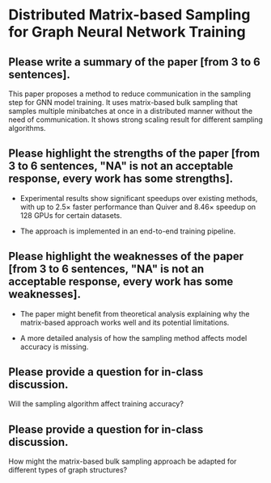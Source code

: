 # Distributed Matrix-based Sampling for Graph Neural Network Training

## Please write a summary of the paper [from 3 to 6 sentences].
This paper proposes a method to reduce communication in the sampling step for GNN model training. It uses matrix-based bulk sampling that samples multiple minibatches at once in a distributed manner without the need of communication. It shows strong scaling result for different sampling algorithms.

## Please highlight the strengths of the paper [from 3 to 6 sentences, "NA" is not an acceptable response, every work has some strengths].
- Experimental results show significant speedups over existing methods, with up to 2.5× faster performance than Quiver and 8.46× speedup on 128 GPUs for certain datasets.

- The approach is implemented in an end-to-end training pipeline.


## Please highlight the weaknesses of the paper [from 3 to 6 sentences, "NA" is not an acceptable response, every work has some weaknesses].
- The paper might benefit from theoretical analysis explaining why the matrix-based approach works well and its potential limitations.

- A more detailed analysis of how the sampling method affects model accuracy is missing.




## Please provide a question for in-class discussion.
Will the sampling algorithm affect training accuracy?

## Please provide a question for in-class discussion.
How might the matrix-based bulk sampling approach be adapted for different types of graph structures?


